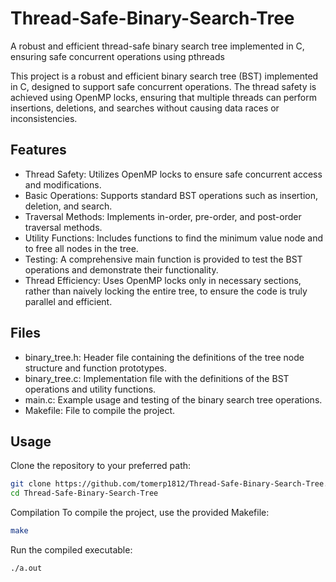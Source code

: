 # Thread-Safe-Binary-Search-Tree
A robust and efficient thread-safe binary search tree implemented in C, ensuring safe concurrent operations using pthreads

This project is a robust and efficient binary search tree (BST) implemented in C, designed to support safe concurrent operations. The thread safety is achieved using OpenMP locks, ensuring that multiple threads can perform insertions, deletions, and searches without causing data races or inconsistencies.

## Features
- Thread Safety: Utilizes OpenMP locks to ensure safe concurrent access and modifications.
- Basic Operations: Supports standard BST operations such as insertion, deletion, and search.
- Traversal Methods: Implements in-order, pre-order, and post-order traversal methods.
- Utility Functions: Includes functions to find the minimum value node and to free all nodes in the tree.
- Testing: A comprehensive main function is provided to test the BST operations and demonstrate their functionality.
- Thread Efficiency: Uses OpenMP locks only in necessary sections, rather than naively locking the entire tree, to ensure the code is truly parallel and efficient.

## Files
- binary_tree.h: Header file containing the definitions of the tree node structure and function prototypes.
- binary_tree.c: Implementation file with the definitions of the BST operations and utility functions.
- main.c: Example usage and testing of the binary search tree operations.
- Makefile: File to compile the project.

## Usage
Clone the repository to your preferred path:
```bash
git clone https://github.com/tomerp1812/Thread-Safe-Binary-Search-Tree.git
cd Thread-Safe-Binary-Search-Tree
```
Compilation
To compile the project, use the provided Makefile:
```bash
make
```

Run the compiled executable:
```bash
./a.out
```
